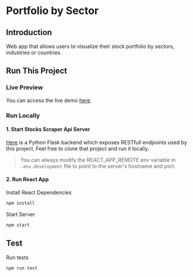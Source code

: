 # Portfolio by Sector

## Introduction

Web app that allows users to visualize their stock portfolio by sectors, industries or countries.

## Run This Project

### Live Preview

You can access the live demo [here](https://akkisdiary.github.io/portfolio-by-sector).

### Run Locally

#### 1. Start Stocks Scraper Api Server

[Here](https://github.com/Akkisdiary/stocks-scraper) is a Python Flask backend which exposes RESTfull endpoints used by this project. Feel free to clone that project and run it locally.

> You can always modify the REACT_APP_REMOTE env variable in `.env.development` file to point to the server's hostname and port.

#### 2. Run React App

Install React Dependencies

```bash
npm install
```

Start Server

```bash
npm start
```

## Test

Run tests

```bash
npm run test
```

